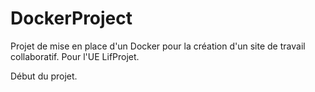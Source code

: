 # DockerProject

Projet de mise en place d'un Docker pour la création d'un site de travail collaboratif.
Pour l'UE LifProjet.

Début du projet.